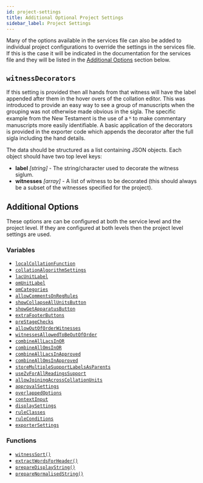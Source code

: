 ```yaml
---
id: project-settings
title: Additional Optional Project Settings
sidebar_label: Project Settings
---
```


Many of the options available in the services file can also be added to individual project configurations to override the settings in the services file. If this is the case it will be indicated in the documentation for the services file and they will be listed in the [Additional Options](#additional-options) section below.

## ```witnessDecorators```

If this setting is provided then all hands from that witness will have the label appended after them in the hover overs of the collation editor. This was introduced to provide an easy way to see a group of manuscripts when the grouping was not otherwise made obvious in the sigla. The specific example from the New Testament is the use of a ᴷ to make commentary manuscripts more easily identifiable. A basic application of the decorators is provided in the exporter code which appends the decorator after the full sigla including the hand details.

The data should be structured as a list containing JSON objects. Each object should have two top level keys:

- **label** *[string]* - The string/character used to decorate the witness siglum.
- **witnesses** *[array]* - A list of witness to be decorated (this should always be a subset of the witnesses specified for the project).

## Additional Options

These options are can be configured at both the service level and the project level. If they are configured at both levels
then the project level settings are used.

### Variables

- [```localCollationFunction```](services_file/optional-variables.html#localcollationfunction)
- [```collationAlgorithmSettings```](services_file/optional-variables.html#collationalgorithmsettings)
- [```lacUnitLabel```](services_file/optional-variables.html#lacunitlabel)
- [```omUnitLabel```](services_file/optional-variables.html#omunitlabel)
- [```omCategories```](services_file/optional-variables.html#omcategories)
- [```allowCommentsOnRegRules```](services_file/optional-variables.html#allowcommentsonregrules)
- [```showCollapseAllUnitsButton```](services_file/optional-variables.html#showcollapseallunitsbutton)
- [```showGetApparatusButton```](services_file/optional-variables.html#showgetapparatusbutton)
- [```extraFooterButtons```](services_file/optional-variables.html#extrafooterbuttons)
- [```preStageChecks```](services_file/optional-variables.html#prestagechecks)
- [```allowOutOfOrderWitnesses```](services_file/optional-variables.html#allowoutoforderwitnesses)
- [```witnessesAllowedToBeOutOfOrder```](services_file/optional-variables.html#witnessesallowedtobeoutoforder)
- [```combineAllLacsInOR```](services_file/optional-variables.html#combinealllacsinor)
- [```combineAllOmsInOR```](services_file/optional-variables.html#combineallomsinor)
- [```combineAllLacsInApproved```](services_file/optional-variables.html#combinealllacsinapproved)
- [```combineAllOmsInApproved```](services_file/optional-variables.html#combineallomsinapproved)
- [```storeMultipleSupportLabelsAsParents```](services_file/optional-variables.html#storemultiplesupportlabelsasparents)
- [```useZvForAllReadingsSupport```](services_file/optional-variables.html#usezvforallreadingssupport)
- [```allowJoiningAcrossCollationUnits```](services_file/optional-variables.html#allowjoiningacrosscollationunits)
- [```approvalSettings```](services_file/optional-variables.html#approvalsettings)
- [```overlappedOptions```](services_file/optional-variables.html#overlappedoptions)
- [```contextInput```](services_file/optional-variables.html#contextinput)
- [```displaySettings```](services_file/optional-variables.html#displaysettings)
- [```ruleClasses```](services_file/optional-variables.html#ruleclasses)
- [```ruleConditions```](services_file/optional-variables.html#ruleconditions)
- [```exporterSettings```](services_file/optional-variables.html#exportersettings)

### Functions

- [```witnessSort()```](services_file/optional-functions.html#witnesssort)
- [```extractWordsForHeader()```](services_file/optional-functions.html#extractwordsforheader)
- [```prepareDisplayString()```](services_file/optional-functions.html#preparedisplaystring)
- [```prepareNormalisedString()```](services_file/optional-functions.html#preparenormalisedstring)
